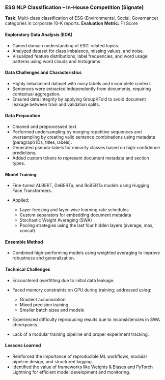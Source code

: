 ### **ESG NLP Classification – In-House Competition (Signate)**

**Task:** Multi-class classification of ESG (Environmental, Social, Governance) categories in corporate 10-K reports.
**Evaluation Metric:** F1 Score

#### Exploratory Data Analysis (EDA)

* Gained domain understanding of ESG-related topics.
* Analyzed dataset for class imbalance, missing values, and noise.
* Visualized feature distributions, label frequencies, and word usage patterns using word clouds and histograms.

#### Data Challenges and Characteristics

* Highly imbalanced dataset with noisy labels and incomplete context.
* Sentences were extracted independently from documents, requiring contextual aggregation.
* Ensured data integrity by applying GroupKFold to avoid document leakage between train and validation splits.

#### Data Preparation

* Cleaned and preprocessed text.
* Performed undersampling by merging repetitive sequences and oversampling by creating valid sentence combinations using metadata (paragraph IDs, titles, labels).
* Generated pseudo-labels for minority classes based on high-confidence predictions.
* Added custom tokens to represent document metadata and section types.

#### Model Training

* Fine-tuned ALBERT, DeBERTa, and RoBERTa models using Hugging Face Transformers.
* Applied:

  * Layer freezing and layer-wise learning rate schedules
  * Custom separators for embedding document metadata
  * Stochastic Weight Averaging (SWA)
  * Pooling strategies using the last four hidden layers (average, max, concat)

#### Ensemble Method

* Combined high-performing models using weighted averaging to improve robustness and generalization.

#### Technical Challenges

* Encountered overfitting due to initial data leakage.
* Faced memory constraints on GPU during training; addressed using:

  * Gradient accumulation
  * Mixed precision training
  * Smaller batch sizes and models
* Experienced difficulty reproducing results due to inconsistencies in SWA checkpoints.
* Lack of a modular training pipeline and proper experiment tracking.

#### Lessons Learned

* Reinforced the importance of reproducible ML workflows, modular pipeline design, and structured logging.
* Identified the value of frameworks like Weights & Biases and PyTorch Lightning for efficient model development and monitoring.

